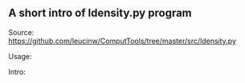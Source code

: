 ## A short intro of ldensity.py program
Source: https://github.com/leucinw/ComputTools/tree/master/src/ldensity.py

Usage:

Intro:

